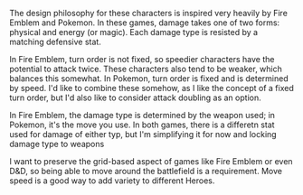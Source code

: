 The design philosophy for these characters is inspired very heavily by Fire Emblem and Pokemon. In these games, damage takes one of two forms: physical and energy (or magic). Each damage type is resisted by a matching defensive stat. 

In Fire Emblem, turn order is not fixed, so speedier characters have the potential to attack twice. These characters also tend to be weaker, which balances this somewhat. In Pokemon, turn order is fixed and is determined by speed. I'd like to combine these somehow, as I like the concept of a fixed turn order, but I'd also like to consider attack doubling as an option.

In Fire Emblem, the damage type is determined by the weapon used; in Pokemon, it's the move you use. In both games, there is a differetn stat used for damage of either typ, but I'm simplifying it for now and locking damage type to weapons

I want to preserve the grid-based aspect of games like Fire Emblem or even D&D, so being able to move around the battlefield is a requirement. Move speed is a good way to add variety to different Heroes.